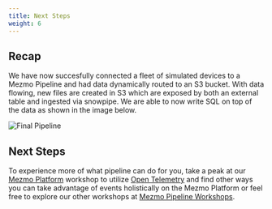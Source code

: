 ```yaml
---
title: Next Steps
weight: 6
---
```


## Recap

We have now succesfully connected a fleet of simulated devices to a Mezmo Pipeline and had data dynamically routed to an S3 bucket.  With data flowing, new files are created in S3 which are exposed by both an external table and ingested via snowpipe.  We are able to now write SQL on top of the data as shown in the image below.

![Final Pipeline](../../images/snowflake_sql_1.png)

## Next Steps

To experience more of what pipeline can do for you, take a peak at our [Mezmo Platform](/mezmo-workshops/pet-clinic/) workshop to utilize [Open Telemetry](https://opentelemetry.io/) and find other ways you can take advantage of events holistically on the Mezmo Platform or feel free to explore our other workshops at [Mezmo Pipeline Workshops](/mezmo-workshops/).
